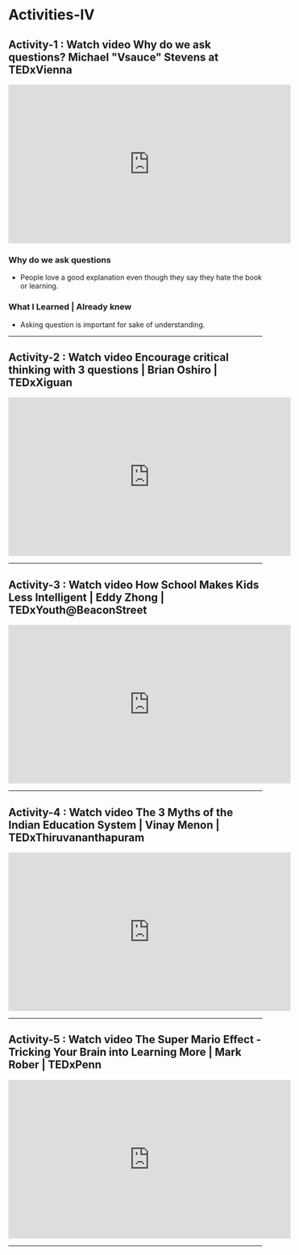 # Activities-IV

## Activity-1 : Watch video  Why do we ask questions? Michael "Vsauce" Stevens at TEDxVienna

<iframe width="560" height="315" src="https://www.youtube.com/embed/u9hauSrihYQ" title="YouTube video player" frameborder="0" allow="accelerometer; autoplay; clipboard-write; encrypted-media; gyroscope; picture-in-picture" allowfullscreen></iframe>

### Why do we ask questions

- People love a good explanation even though they say they hate the book or learning.


### What I Learned | Already knew
- Asking question is important for sake of understanding.

---

## Activity-2 : Watch video  Encourage critical thinking with 3 questions | Brian Oshiro | TEDxXiguan

<iframe width="560" height="315" src="https://www.youtube.com/embed/0hoE8mtUS1E" title="YouTube video player" frameborder="0" allow="accelerometer; autoplay; clipboard-write; encrypted-media; gyroscope; picture-in-picture" allowfullscreen></iframe>


---


## Activity-3 : Watch video  How School Makes Kids Less Intelligent | Eddy Zhong | TEDxYouth@BeaconStreet

<iframe width="560" height="315" src="https://www.youtube.com/embed/2Yt6raj-S1M" title="YouTube video player" frameborder="0" allow="accelerometer; autoplay; clipboard-write; encrypted-media; gyroscope; picture-in-picture" allowfullscreen></iframe>


---

## Activity-4 : Watch video The 3 Myths of the Indian Education System | Vinay Menon | TEDxThiruvananthapuram

<iframe width="560" height="315" src="https://www.youtube.com/embed/9Q7Zl3OI4us" title="YouTube video player" frameborder="0" allow="accelerometer; autoplay; clipboard-write; encrypted-media; gyroscope; picture-in-picture" allowfullscreen></iframe>

---

## Activity-5 : Watch video The Super Mario Effect - Tricking Your Brain into Learning More | Mark Rober | TEDxPenn

<iframe width="560" height="315" src="https://www.youtube.com/embed/9vJRopau0g0" title="YouTube video player" frameborder="0" allow="accelerometer; autoplay; clipboard-write; encrypted-media; gyroscope; picture-in-picture" allowfullscreen></iframe>


---